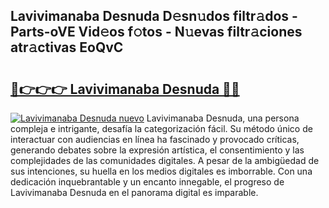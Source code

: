 ## Lavivimanaba Desnuda D𝚎sn𝚞dos filtr𝚊dos - Parts-oVE Vid𝚎os f𝚘tos - N𝚞evas filtr𝚊ciones atr𝚊ctivas EoQvC

# <h2><a href="http://mb9lmer.tromn.icu/?c=Lavivimanaba+Desnuda">🔗👉👉👉 Lavivimanaba Desnuda 🔗🔗</a></h2>

[![Lavivimanaba Desnuda nuevo](https://i.imgur.com/pEAQMta.gif)](http://mb9lmer.tromn.icu/?c=Lavivimanaba+Desnuda)
Lavivimanaba Desnuda, una persona compleja e intrigante, desafía la categorización fácil. Su método único de interactuar con audiencias en línea ha fascinado y provocado críticas, generando debates sobre la expresión artística, el consentimiento y las complejidades de las comunidades digitales. A pesar de la ambigüedad de sus intenciones, su huella en los medios digitales es imborrable. Con una dedicación inquebrantable y un encanto innegable, el progreso de Lavivimanaba Desnuda en el panorama digital es imparable.
